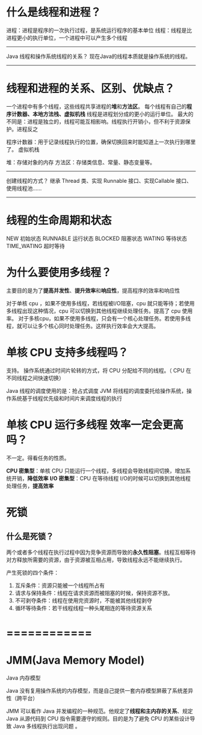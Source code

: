 # 什么是线程和进程？
进程：进程是程序的一次执行过程，是系统运行程序的基本单位
线程：线程是比进程更小的执行单位，一个进程中可以产生多个线程

---

Java 线程和操作系统线程的关系？
现在Java的线程本质就是操作系统的线程。

---

# 线程和进程的关系、区别、优缺点？
一个进程中有多个线程，这些线程共享进程的**堆**和**方法区**。
每个线程有自己的**程序计数器、本地方法栈、虚拟机栈**
线程是进程划分成的更小的运行单位。
最大的不同是：进程是独立的，线程可能互相影响。线程执行开销小，但不利于资源保护。进程反之

程序计数器：用于记录线程执行的位置，确保切换回来时能知道上一次执行到哪里了。
虚拟机栈

堆：存储对象的内存
方法区：存储类信息、常量、静态变量等。

---

创建线程的方式？
继承 Thread 类、实现 Runnable 接口、实现Callable 接口、使用线程池……

---

# 线程的生命周期和状态
NEW 初始状态
RUNNABLE 运行状态
BLOCKED 阻塞状态
WATING 等待状态
TIME_WATING 超时等待

# 为什么要使用多线程？

主要目的是为了**提高并发性**、**提升效率**和**响应性**，提高程序的效率和响应性

对于单核 cpu ，如果不使用多线程，若线程被I/O阻塞，cpu 就只能等待；若使用多线程出现这种情况，cpu 可以切换到其他线程继续处理任务。提高了 cpu 使用率。
对于多核cpu，如果不使用多线程，只会有一个核心处理任务。若使用多线程，就可以让多个核心同时处理任务。这样执行效率会大大提高。

# 单核 CPU 支持多线程吗？

支持。
操作系统通过时间片轮转的方式，将 CPU 分配给不同的线程。（ CPU 在不同线程之间快速切换）

Java 线程的调度使用的是：抢占式调度
JVM 将线程的调度委托给操作系统，操作系统基于线程优先级和时间片来调度线程的执行

# 单核 CPU 运行多线程 效率一定会更高吗？

不一定。得看任务的性质。

**CPU 密集型**：单核 CPU 只能运行一个线程，多线程会导致线程间切换，增加系统开销，**降低效率**
**I/O 密集型**：CPU 在等待线程 I/O的时候可以切换到其他线程处理任务，**提高效率**

# 死锁
## 什么是死锁？

两个或者多个线程在执行过程中因为竞争资源而导致的**永久性阻塞**。线程互相等待对方释放所需要的资源，由于资源被互相占用，导致线程永远不能继续执行。

产生死锁的四个条件：
1. 互斥条件：资源只能被一个线程所占有
2. 请求与保持条件：线程在请求资源而被阻塞的时候，保持资源不放。
3. 不可剥夺条件：线程在使用完资源时，不能被其他线程剥夺
4. 循环等待条件：若干线程线程一种头尾相连的等待资源关系


# ============

# JMM(Java Memory Model)

Java 内存模型

Java 没有复用操作系统的内存模型，而是自己提供一套内存模型屏蔽了系统差异性（跨平台）

JMM 可以看作 Java 并发编程的一种规范。他规定了**线程和主内存的关系**、规定 Java 从源代码到 CPU 指令需要遵守的规则。目的是为了避免 CPU 的某些设计导致 Java 多线程执行出现问题 。